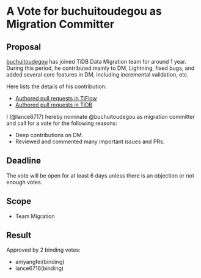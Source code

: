 # A Vote for buchuitoudegou as Migration Committer

## Proposal

[buchuitoudegou](https://github.com/buchuitoudegou) has joined TiDB Data Migration team for around 1 year. During this period, he contributed mainly to DM, Lightning, fixed bugs, and added several core features in DM, including incremental validation, etc.

Here lists the details of his contribution:

* [Authored pull requests in TiFlow](https://github.com/pingcap/tiflow/pulls?q=is%3Apr+sort%3Aupdated-desc+author%3Abuchuitoudegou+is%3Aclosed+)
* [Authored pull requests in TiDB](https://github.com/pingcap/tidb/pulls?q=is%3Apr+sort%3Aupdated-desc+author%3Abuchuitoudegou+is%3Aclosed+)

I (@lance6717) hereby nominate @buchuitoudegou as migration committer and call for a vote for the following reasons:

* Deep contributions on DM.
* Reviewed and commented many important issues and PRs.

## Deadline

The vote will be open for at least 6 days unless there is an objection or not enough votes.

## Scope

* Team Migration

## Result

Approved by 2 binding votes:

* amyangfei(binding)
* lance6716(binding)
